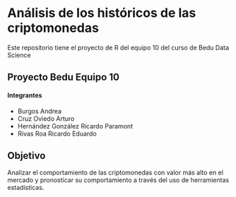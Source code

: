 # Análisis de los históricos de las criptomonedas 

Este repositorio tiene el proyecto de R del equipo 10 del curso de Bedu Data Science 

## Proyecto Bedu Equipo 10 

#### Integrantes

- Burgos Andrea
- Cruz Oviedo Arturo
- Hernández González Ricardo Paramont
- Rivas Roa Ricardo Eduardo

## Objetivo

Analizar el comportamiento de las criptomonedas con valor más alto en el mercado y pronosticar su comportamiento a través del uso de herramientas estadísticas.

